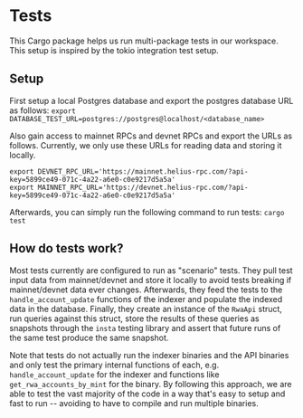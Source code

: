 # Tests

This Cargo package helps us run multi-package tests in our workspace. This setup is inspired by the tokio integration test setup.

## Setup

First setup a local Postgres database and export the postgres database URL as follows:
`export DATABASE_TEST_URL=postgres://postgres@localhost/<database_name>`

Also gain access to mainnet RPCs and devnet RPCs and export the URLs as follows. Currently,
we only use these URLs for reading data and storing it locally.

```
export DEVNET_RPC_URL='https://mainnet.helius-rpc.com/?api-key=5899ce49-071c-4a22-a6e0-c0e9217d5a5a'
export MAINNET_RPC_URL='https://devnet.helius-rpc.com/?api-key=5899ce49-071c-4a22-a6e0-c0e9217d5a5a'
```

Afterwards, you can simply run the following command to run tests:
`cargo test`

## How do tests work?

Most tests currently are configured to run as "scenario" tests. They pull test input data from mainnet/devnet
and store it locally to avoid tests breaking if mainnet/devnet data ever changes. Afterwards, they feed
the tests to the `handle_account_update` functions of the indexer and populate
the indexed data in the database. Finally, they create an instance of the `RwaApi` struct, run queries against
this struct, store the results of these queries as snapshots through the `insta` testing library and assert that
future runs of the same test produce the same snapshot.

Note that tests do not actually run the indexer binaries and the API binaries and only test the primary internal functions
of each, e.g. `handle_account_update` for the indexer and functions like `get_rwa_accounts_by_mint`
for the binary. By following this approach, we are able to test the vast majority of the code
in a way that's easy to setup and fast to run -- avoiding to have to compile and run multiple binaries.
